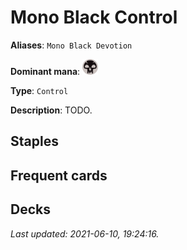 # Mono Black Control

**Aliases**: `Mono Black Devotion`

**Dominant mana**: <img src="../resources/images/mana/B.png" width="25"/>

**Type**: `Control`

**Description**: TODO.

## **Staples**



## **Frequent cards**



## **Decks**



*Last updated: 2021-06-10, 19:24:16.*

